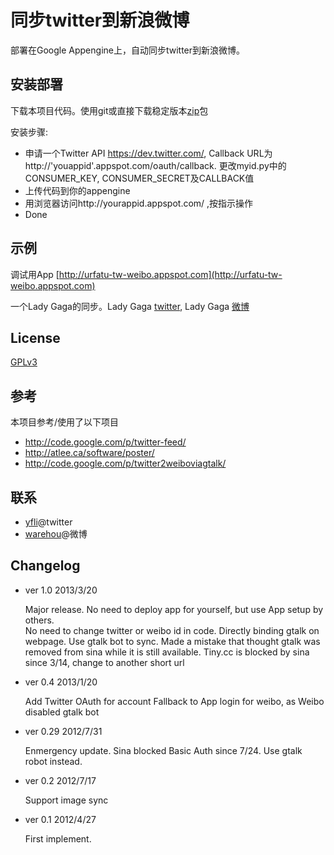 同步twitter到新浪微博
====================

部署在Google Appengine上，自动同步twitter到新浪微博。

安装部署
---

下载本项目代码。使用git或直接下载稳定版本[zip](https://github.com/yfli/twitter-to-weibo-appengine/archive/v1.0.zip)包

安装步骤:

* 申请一个Twitter API https://dev.twitter.com/, Callback URL为 http://'youappid'.appspot.com/oauth/callback. 更改myid.py中的CONSUMER_KEY, CONSUMER_SECRET及CALLBACK值
* 上传代码到你的appengine
* 用浏览器访问http://yourappid.appspot.com/ ,按指示操作
* Done

示例
---

调试用App [http://urfatu-tw-weibo.appspot.com](http://urfatu-tw-weibo.appspot.com)

一个Lady Gaga的同步。Lady Gaga [twitter](https://twitter.com/ladygaga), 
Lady Gaga [微博](http://weibo.com/u/2841791740)

License
-------
[GPLv3][gplv3]

参考
----
本项目参考/使用了以下项目

* http://code.google.com/p/twitter-feed/
* http://atlee.ca/software/poster/
* http://code.google.com/p/twitter2weiboviagtalk/

联系
----

* [yfli](https://twitter.com/yfli)@twitter
* [warehou](http://www.weibo.com/u/1410749162)@微博

Changelog
---------

- ver 1.0 2013/3/20
 
    Major release. No need to deploy app for yourself, but use App setup by others.  
    No need to change twitter or weibo id in code. Directly binding gtalk on webpage.
    Use gtalk bot to sync. Made a mistake that thought gtalk was removed from sina while it is still available.
    Tiny.cc is blocked by sina since 3/14, change to another short url

- ver 0.4 2013/1/20

    Add Twitter OAuth for account
    Fallback to App login for weibo, as Weibo disabled gtalk bot

- ver 0.29 2012/7/31

     Enmergency update. Sina blocked Basic Auth since 7/24. Use gtalk robot instead.

- ver 0.2 2012/7/17

    Support image sync

- ver 0.1 2012/4/27

    First implement.

[gplv3]: http://www.gnu.org/licenses/gpl.html
